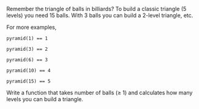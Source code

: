 Remember the triangle of balls in billiards? To build a classic triangle (5 levels) you need 15 balls. With 3 balls you can build a 2-level triangle, etc.

For more examples,

    pyramid(1) == 1

    pyramid(3) == 2

    pyramid(6) == 3

    pyramid(10) == 4

    pyramid(15) == 5
Write a function that takes number of balls (≥ 1) and calculates how many levels you can build a triangle.